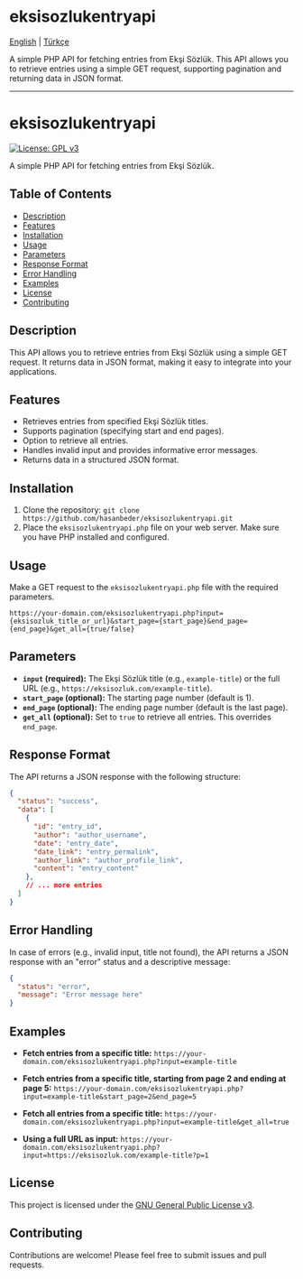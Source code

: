 # eksisozlukentryapi

[English](README.md) | [Türkçe](README_tr.md)

A simple PHP API for fetching entries from Ekşi Sözlük.  This API allows you to retrieve entries using a simple GET request, supporting pagination and returning data in JSON format.

---

# eksisozlukentryapi

[![License: GPL v3](https://img.shields.io/badge/License-GPL%20v3-blue.svg)](https://www.gnu.org/licenses/gpl-3.0)

A simple PHP API for fetching entries from Ekşi Sözlük.

## Table of Contents

* [Description](#description)
* [Features](#features)
* [Installation](#installation)
* [Usage](#usage)
* [Parameters](#parameters)
* [Response Format](#response-format)
* [Error Handling](#error-handling)
* [Examples](#examples)
* [License](#license)
* [Contributing](#contributing)


## Description

This API allows you to retrieve entries from Ekşi Sözlük using a simple GET request.  It returns data in JSON format, making it easy to integrate into your applications.

## Features

* Retrieves entries from specified Ekşi Sözlük titles.
* Supports pagination (specifying start and end pages).
* Option to retrieve all entries.
* Handles invalid input and provides informative error messages.
* Returns data in a structured JSON format.


## Installation

1. Clone the repository: `git clone https://github.com/hasanbeder/eksisozlukentryapi.git`
2. Place the `eksisozlukentryapi.php` file on your web server.  Make sure you have PHP installed and configured.


## Usage

Make a GET request to the `eksisozlukentryapi.php` file with the required parameters.

```
https://your-domain.com/eksisozlukentryapi.php?input={eksisozluk_title_or_url}&start_page={start_page}&end_page={end_page}&get_all={true/false}
```


## Parameters

* **`input` (required):**  The Ekşi Sözlük title (e.g., `example-title`) or the full URL (e.g., `https://eksisozluk.com/example-title`).
* **`start_page` (optional):** The starting page number (default is 1).
* **`end_page` (optional):** The ending page number (default is the last page).
* **`get_all` (optional):** Set to `true` to retrieve all entries. This overrides `end_page`.


## Response Format

The API returns a JSON response with the following structure:

```json
{
  "status": "success",
  "data": [
    {
      "id": "entry_id",
      "author": "author_username",
      "date": "entry_date",
      "date_link": "entry_permalink",
      "author_link": "author_profile_link",
      "content": "entry_content"
    },
    // ... more entries
  ]
}
```


## Error Handling

In case of errors (e.g., invalid input, title not found), the API returns a JSON response with an "error" status and a descriptive message:

```json
{
  "status": "error",
  "message": "Error message here"
}
```


## Examples

* **Fetch entries from a specific title:**
  `https://your-domain.com/eksisozlukentryapi.php?input=example-title`

* **Fetch entries from a specific title, starting from page 2 and ending at page 5:**
  `https://your-domain.com/eksisozlukentryapi.php?input=example-title&start_page=2&end_page=5`

* **Fetch all entries from a specific title:**
  `https://your-domain.com/eksisozlukentryapi.php?input=example-title&get_all=true`

* **Using a full URL as input:**
    `https://your-domain.com/eksisozlukentryapi.php?input=https://eksisozluk.com/example-title?p=1`



## License

This project is licensed under the [GNU General Public License v3](https://www.gnu.org/licenses/gpl-3.0).


## Contributing

Contributions are welcome! Please feel free to submit issues and pull requests.
